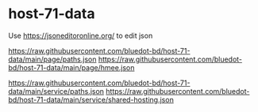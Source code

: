 # host-71-data

Use https://jsoneditoronline.org/ to edit json


https://raw.githubusercontent.com/bluedot-bd/host-71-data/main/page/paths.json
https://raw.githubusercontent.com/bluedot-bd/host-71-data/main/page/hmee.json

https://raw.githubusercontent.com/bluedot-bd/host-71-data/main/service/paths.json
https://raw.githubusercontent.com/bluedot-bd/host-71-data/main/service/shared-hosting.json
